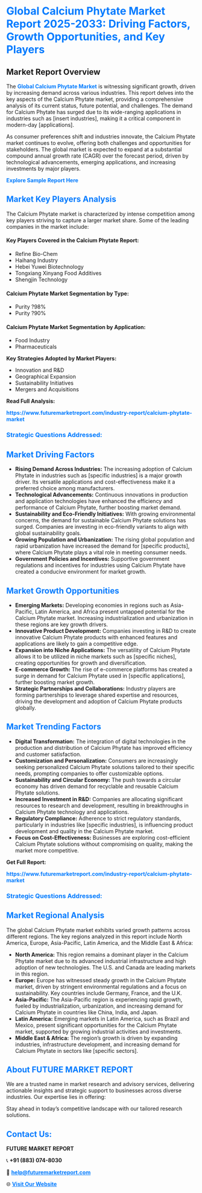 <h1 style="color: #007BFF;">Global Calcium Phytate Market Report 2025-2033: Driving Factors, Growth Opportunities, and Key Players</h1>

<section id="overview">
<h2>Market Report Overview</h2>
<p>The <a href="https://www.futuremarketreport.com/industry-report/calcium-phytate-market" style="color: #007BFF; text-decoration: none;"><strong>Global Calcium Phytate Market</strong></a> is witnessing significant growth, driven by increasing demand across various industries. This report delves into the key aspects of the Calcium Phytate market, providing a comprehensive analysis of its current status, future potential, and challenges. The demand for Calcium Phytate has surged due to its wide-ranging applications in industries such as [insert industries], making it a critical component in modern-day [applications].</p>
<p>As consumer preferences shift and industries innovate, the Calcium Phytate market continues to evolve, offering both challenges and opportunities for stakeholders. The global market is expected to expand at a substantial compound annual growth rate (CAGR) over the forecast period, driven by technological advancements, emerging applications, and increasing investments by major players.</p>
</section>

<section id="overview">
<p><a href="https://www.futuremarketreport.com/request-sample/reportId=114334" style="color: #007BFF; text-decoration: none;"><strong>Explore Sample Report Here</strong></a></p>
</section>

<section id="key-players">
<h2 style="color: #007BFF;">Market Key Players Analysis</h2>
<p>The Calcium Phytate market is characterized by intense competition among key players striving to capture a larger market share. Some of the leading companies in the market include:</p>
<h4>Key Players Covered in the Calcium Phytate Report:</h4>
<ul><li>Refine Bio-Chem</li><li>Haihang Industry</li><li>Hebei Yuwei Biotechnology</li><li>Tongxiang Xinyang Food Additives</li><li>Shengjin Technology</li></ul>
<h4>Calcium Phytate Market Segmentation by Type:</h4>
<ul><li>Purity ?98%</li><li>Purity ?90%</li></ul>

<h4>Calcium Phytate Market Segmentation by Application:</h4>
<ul><li>Food Industry</li><li>Pharmaceuticals</li></ul>
<p><strong>Key Strategies Adopted by Market Players:</strong></p>
<ul>
<li>Innovation and R&D</li>
<li>Geographical Expansion</li>
<li>Sustainability Initiatives</li>
<li>Mergers and Acquisitions</li>
</ul>
</section>

<section>
<p><strong>Read Full Analysis: </strong></p><a href="https://www.futuremarketreport.com/industry-report/calcium-phytate-market" style="color: #007BFF; text-decoration: none;"><strong>https://www.futuremarketreport.com/industry-report/calcium-phytate-market</strong></a>
<h3 style="color: #007BFF;">Strategic Questions Addressed:</h3>
</section>

<section id="driving-factors">
<h2 style="color: #007BFF;">Market Driving Factors</h2>
<ul>
<li><strong>Rising Demand Across Industries:</strong> The increasing adoption of Calcium Phytate in industries such as [specific industries] is a major growth driver. Its versatile applications and cost-effectiveness make it a preferred choice among manufacturers.</li>
<li><strong>Technological Advancements:</strong> Continuous innovations in production and application technologies have enhanced the efficiency and performance of Calcium Phytate, further boosting market demand.</li>
<li><strong>Sustainability and Eco-Friendly Initiatives:</strong> With growing environmental concerns, the demand for sustainable Calcium Phytate solutions has surged. Companies are investing in eco-friendly variants to align with global sustainability goals.</li>
<li><strong>Growing Population and Urbanization:</strong> The rising global population and rapid urbanization have increased the demand for [specific products], where Calcium Phytate plays a vital role in meeting consumer needs.</li>
<li><strong>Government Policies and Incentives:</strong> Supportive government regulations and incentives for industries using Calcium Phytate have created a conducive environment for market growth.</li>
</ul>
</section>

<section id="growth-opportunities">
<h2 style="color: #007BFF;">Market Growth Opportunities</h2>
<ul>
<li><strong>Emerging Markets:</strong> Developing economies in regions such as Asia-Pacific, Latin America, and Africa present untapped potential for the Calcium Phytate market. Increasing industrialization and urbanization in these regions are key growth drivers.</li>
<li><strong>Innovative Product Development:</strong> Companies investing in R&D to create innovative Calcium Phytate products with enhanced features and applications are likely to gain a competitive edge.</li>
<li><strong>Expansion into Niche Applications:</strong> The versatility of Calcium Phytate allows it to be utilized in niche markets such as [specific niches], creating opportunities for growth and diversification.</li>
<li><strong>E-commerce Growth:</strong> The rise of e-commerce platforms has created a surge in demand for Calcium Phytate used in [specific applications], further boosting market growth.</li>
<li><strong>Strategic Partnerships and Collaborations:</strong> Industry players are forming partnerships to leverage shared expertise and resources, driving the development and adoption of Calcium Phytate products globally.</li>
</ul>
</section>

<section id="trending-factors">
<h2 style="color: #007BFF;">Market Trending Factors</h2>
<ul>
<li><strong>Digital Transformation:</strong> The integration of digital technologies in the production and distribution of Calcium Phytate has improved efficiency and customer satisfaction.</li>
<li><strong>Customization and Personalization:</strong> Consumers are increasingly seeking personalized Calcium Phytate solutions tailored to their specific needs, prompting companies to offer customizable options.</li>
<li><strong>Sustainability and Circular Economy:</strong> The push towards a circular economy has driven demand for recyclable and reusable Calcium Phytate solutions.</li>
<li><strong>Increased Investment in R&D:</strong> Companies are allocating significant resources to research and development, resulting in breakthroughs in Calcium Phytate technology and applications.</li>
<li><strong>Regulatory Compliance:</strong> Adherence to strict regulatory standards, particularly in industries like [specific industries], is influencing product development and quality in the Calcium Phytate market.</li>
<li><strong>Focus on Cost-Effectiveness:</strong> Businesses are exploring cost-efficient Calcium Phytate solutions without compromising on quality, making the market more competitive.</li>
</ul>
</section>

<section>
<p><strong>Get Full Report: </strong></p><a href="https://www.futuremarketreport.com/industry-report/calcium-phytate-market" style="color: #007BFF; text-decoration: none;"><strong>https://www.futuremarketreport.com/industry-report/calcium-phytate-market</strong></a>
<h3 style="color: #007BFF;">Strategic Questions Addressed:</h3>
</section>


<section id="regional-analysis">
<h2 style="color: #007BFF;">Market Regional Analysis</h2>
<p>The global Calcium Phytate market exhibits varied growth patterns across different regions. The key regions analyzed in this report include North America, Europe, Asia-Pacific, Latin America, and the Middle East & Africa:</p>
<ul>
<li><strong>North America:</strong> This region remains a dominant player in the Calcium Phytate market due to its advanced industrial infrastructure and high adoption of new technologies. The U.S. and Canada are leading markets in this region.</li>
<li><strong>Europe:</strong> Europe has witnessed steady growth in the Calcium Phytate market, driven by stringent environmental regulations and a focus on sustainability. Key countries include Germany, France, and the U.K.</li>
<li><strong>Asia-Pacific:</strong> The Asia-Pacific region is experiencing rapid growth, fueled by industrialization, urbanization, and increasing demand for Calcium Phytate in countries like China, India, and Japan.</li>
<li><strong>Latin America:</strong> Emerging markets in Latin America, such as Brazil and Mexico, present significant opportunities for the Calcium Phytate market, supported by growing industrial activities and investments.</li>
<li><strong>Middle East & Africa:</strong> The region’s growth is driven by expanding industries, infrastructure development, and increasing demand for Calcium Phytate in sectors like [specific sectors].</li>
</ul>
</section>

<footer>
<h2 style="color: #007BFF;">About FUTURE MARKET REPORT</h2>
<p>We are a trusted name in market research and advisory services, delivering actionable insights and strategic support to businesses across diverse industries. Our expertise lies in offering:</p>

<p>Stay ahead in today’s competitive landscape with our tailored research solutions.</p>

<h2 style="color: #007BFF;">Contact Us:</h2>
<p><strong>FUTURE MARKET REPORT</strong></p>
<p>📞 <strong>+91 (883) 074-8030</strong></p>
<p>📧 <strong><a href="mailto:help@futuremarketreport.com" style="color: #007BFF;">help@futuremarketreport.com</a></strong></p>
<p>🌐 <strong><a href="https://www.futuremarketreport.com/" style="color: #007BFF;">Visit Our Website</a></strong></p>
</footer>